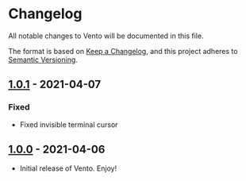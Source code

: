 # Changelog

All notable changes to Vento will be documented in this file.

The format is based on [Keep a Changelog](https://keepachangelog.com/en/1.0.0/), and this project adheres to [Semantic Versioning](https://semver.org/spec/v2.0.0.html).

## [1.0.1](https://github.com/jochemkeller/vento/releases/tag/1.0.1) - 2021-04-07
### Fixed
- Fixed invisible terminal cursor

## [1.0.0](https://github.com/jochemkeller/vento/releases/tag/1.0.0) - 2021-04-06

- Initial release of Vento. Enjoy!

